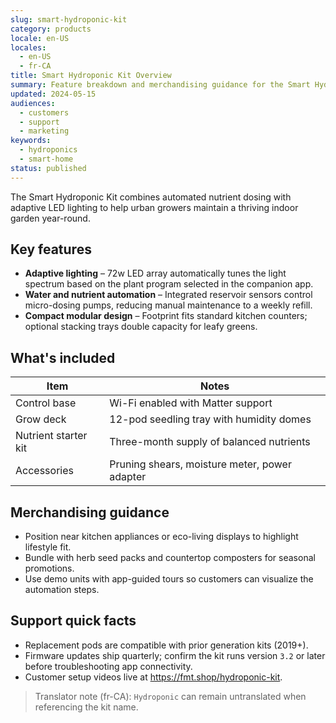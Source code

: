 ```yaml
---
slug: smart-hydroponic-kit
category: products
locale: en-US
locales:
  - en-US
  - fr-CA
title: Smart Hydroponic Kit Overview
summary: Feature breakdown and merchandising guidance for the Smart Hydroponic Kit.
updated: 2024-05-15
audiences:
  - customers
  - support
  - marketing
keywords:
  - hydroponics
  - smart-home
status: published
---
```


The Smart Hydroponic Kit combines automated nutrient dosing with adaptive LED lighting to help
urban growers maintain a thriving indoor garden year-round.

## Key features

- **Adaptive lighting** – 72w LED array automatically tunes the light spectrum based on the plant
  program selected in the companion app.
- **Water and nutrient automation** – Integrated reservoir sensors control micro-dosing pumps,
  reducing manual maintenance to a weekly refill.
- **Compact modular design** – Footprint fits standard kitchen counters; optional stacking trays
  double capacity for leafy greens.

## What's included

| Item | Notes |
| --- | --- |
| Control base | Wi-Fi enabled with Matter support |
| Grow deck | 12-pod seedling tray with humidity domes |
| Nutrient starter kit | Three-month supply of balanced nutrients |
| Accessories | Pruning shears, moisture meter, power adapter |

## Merchandising guidance

- Position near kitchen appliances or eco-living displays to highlight lifestyle fit.
- Bundle with herb seed packs and countertop composters for seasonal promotions.
- Use demo units with app-guided tours so customers can visualize the automation steps.

## Support quick facts

- Replacement pods are compatible with prior generation kits (2019+).
- Firmware updates ship quarterly; confirm the kit runs version `3.2` or later before
  troubleshooting app connectivity.
- Customer setup videos live at https://fmt.shop/hydroponic-kit.

> Translator note (fr-CA): `Hydroponic` can remain untranslated when referencing the kit name.


